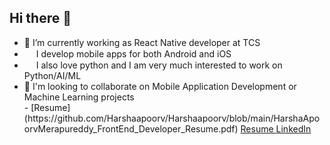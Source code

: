<h2>Hi there 👋</h2>
        <div>
            <ul>
                <li>🔭 I’m currently working as React Native developer at TCS</li>
                <li>
                        <img src = "https://cdn0.iconfinder.com/data/icons/website-design-4/468/window_screen_with_mobile_icon-1024.png" width=15 height=15/>
                        I develop mobile apps for both Android and iOS
                </li>
                <li>
                        <img src = "https://cdn4.iconfinder.com/data/icons/logos-and-brands/512/267_Python_logo-512.png"  width=15 height=15/> 
                        I also love python and I am very much interested to work on Python/AI/ML
                </li>
                <li>👯 I'm looking to collaborate on Mobile Application Development or Machine Learning projects</li>
                    - [Resume](https://github.com/Harshaapoorv/Harshaapoorv/blob/main/HarshaApoorvMerapureddy_FrontEnd_Developer_Resume.pdf)
                <a href="https://github.com/Harshaapoorv/Harshaapoorv/blob/main/HarshaApoorvMerapureddy_FrontEnd_Developer_Resume.pdf" target="_blank">Resume </a>    <a href="https://www.linkedin.com/in/harshaapoorv/" target="_blank">LinkedIn</a>
            </ul>
        </div>
